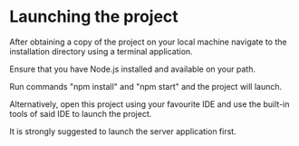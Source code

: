 # Launching the project

After obtaining a copy of the project on your local machine navigate to the installation directory using a terminal application.

Ensure that you have Node.js installed and available on your path.

Run commands "npm install" and "npm start" and the project will launch.

Alternatively, open this project using your favourite IDE and use the built-in tools of said IDE to launch the project.

It is strongly suggested to launch the server application first.
 
